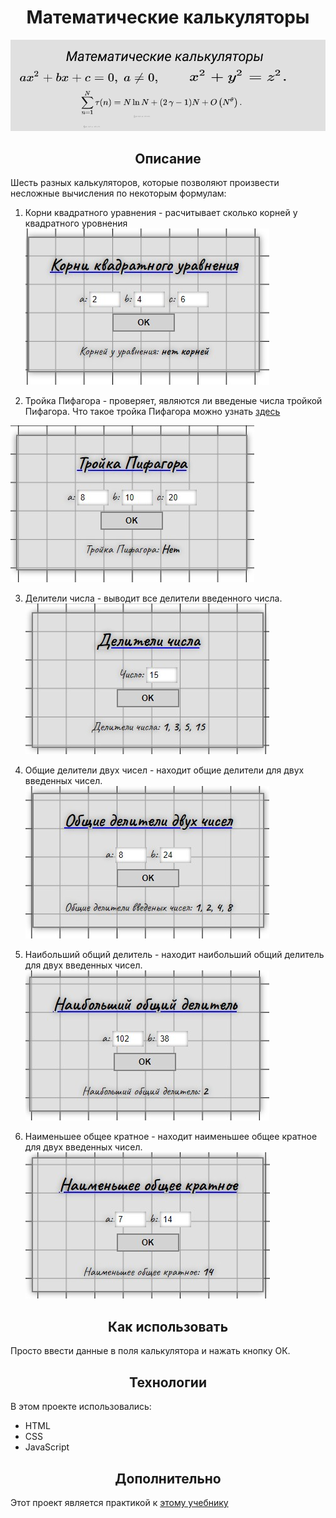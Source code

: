 <h1 align="center">Математические калькуляторы</h1>

![Математические калькуляторы](readme-img.png)

<h2 align="center">Описание</h2>

Шесть разных калькуляторов, которые позволяют произвести несложные вычисления по некоторым формулам:
1. Корни квадратного уравнения - расчитывает сколько корней у квадратного уровнения
![Корни квадратного уравнения](screenshots/1.jpg)

2. Тройка Пифагора - проверяет, являются ли введеные числа тройкой Пифагора. Что такое тройка Пифагора
можно узнать [здесь](https://ru.wikipedia.org/wiki/%D0%9F%D0%B8%D1%84%D0%B0%D0%B3%D0%BE%D1%80%D0%BE%D0%B2%D0%B0_%D1%82%D1%80%D0%BE%D0%B9%D0%BA%D0%B0)

![Тройка Пифагора](screenshots/2.jpg)

3. Делители числа - выводит все делители введенного числа.
![Делители числа](screenshots/3.jpg)

4. Общие делители двух чисел - находит общие делители для двух введенных чисел.
![Общие делители двух чисел](screenshots/4.jpg)

5. Наибольший общий делитель - находит наибольший общий делитель для двух введенных чисел.
![Наибольший общий делитель](screenshots/5.jpg)

6. Наименьшее общее кратное - находит наименьшее общее кратное для двух введенных чисел.
![Наименьшее общее кратное](screenshots/6.jpg)

<h2 align="center">Как использовать</h2>

Просто ввести данные в поля калькулятора и нажать кнопку ОК.

<h2 align="center">Технологии</h2>

В этом проекте использовались: 
* HTML
* CSS
* JavaScript

<h2 align="center">Дополнительно</h2>

Этот проект является практикой к [этому учебнику](http://code.mu/ru/javascript/book/practice/)



